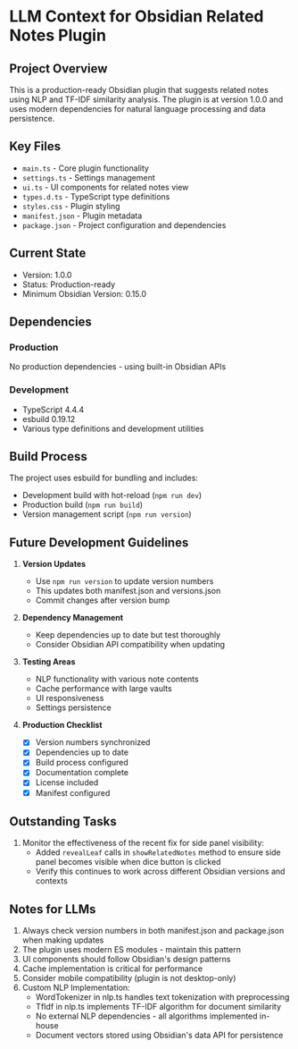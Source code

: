 # LLM Context for Obsidian Related Notes Plugin

## Project Overview
This is a production-ready Obsidian plugin that suggests related notes using NLP and TF-IDF similarity analysis. The plugin is at version 1.0.0 and uses modern dependencies for natural language processing and data persistence.

## Key Files
- `main.ts` - Core plugin functionality
- `settings.ts` - Settings management
- `ui.ts` - UI components for related notes view
- `types.d.ts` - TypeScript type definitions
- `styles.css` - Plugin styling
- `manifest.json` - Plugin metadata
- `package.json` - Project configuration and dependencies

## Current State
- Version: 1.0.0
- Status: Production-ready
- Minimum Obsidian Version: 0.15.0

## Dependencies
### Production
No production dependencies - using built-in Obsidian APIs

### Development
- TypeScript 4.4.4
- esbuild 0.19.12
- Various type definitions and development utilities

## Build Process
The project uses esbuild for bundling and includes:
- Development build with hot-reload (`npm run dev`)
- Production build (`npm run build`)
- Version management script (`npm run version`)

## Future Development Guidelines
1. **Version Updates**
   - Use `npm run version` to update version numbers
   - This updates both manifest.json and versions.json
   - Commit changes after version bump

2. **Dependency Management**
   - Keep dependencies up to date but test thoroughly
   - Consider Obsidian API compatibility when updating

3. **Testing Areas**
   - NLP functionality with various note contents
   - Cache performance with large vaults
   - UI responsiveness
   - Settings persistence

4. **Production Checklist**
   - [x] Version numbers synchronized
   - [x] Dependencies up to date
   - [x] Build process configured
   - [x] Documentation complete
   - [x] License included
   - [x] Manifest configured

## Outstanding Tasks
1. Monitor the effectiveness of the recent fix for side panel visibility:
   - Added `revealLeaf` calls in `showRelatedNotes` method to ensure side panel becomes visible when dice button is clicked
   - Verify this continues to work across different Obsidian versions and contexts

## Notes for LLMs
1. Always check version numbers in both manifest.json and package.json when making updates
2. The plugin uses modern ES modules - maintain this pattern
3. UI components should follow Obsidian's design patterns
4. Cache implementation is critical for performance
5. Consider mobile compatibility (plugin is not desktop-only)
6. Custom NLP Implementation:
   - WordTokenizer in nlp.ts handles text tokenization with preprocessing
   - TfIdf in nlp.ts implements TF-IDF algorithm for document similarity
   - No external NLP dependencies - all algorithms implemented in-house
   - Document vectors stored using Obsidian's data API for persistence

